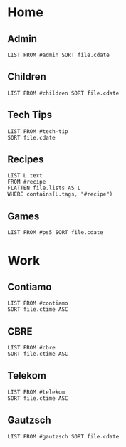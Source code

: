 # Home

## Admin
```dataview
LIST FROM #admin SORT file.cdate
```
## Children
```dataview
LIST FROM #children SORT file.cdate
```
## Tech Tips

```dataview
LIST FROM #tech-tip 
SORT file.cdate
```
## Recipes
```dataview
LIST L.text 
FROM #recipe 
FLATTEN file.lists AS L 
WHERE contains(L.tags, "#recipe")
```
## Games
```dataview
LIST FROM #ps5 SORT file.cdate
```
# Work

## Contiamo
```dataview
LIST FROM #contiamo 
SORT file.ctime ASC
```
## CBRE
```dataview
LIST FROM #cbre 
SORT file.ctime ASC
```
## Telekom
```dataview
LIST FROM #telekom 
SORT file.ctime ASC
```
## Gautzsch
```dataview
LIST FROM #gautzsch SORT file.cdate
```